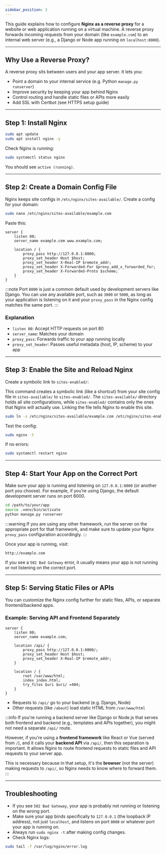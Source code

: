 ```yaml
---
sidebar_position: 3
---
```


This guide explains how to configure **Nginx as a reverse proxy** for a website or web application running on a virtual machine. A reverse proxy forwards incoming requests from your domain (like `example.com`) to an internal web server (e.g., a Django or Node app running on `localhost:8000`).

---

## Why Use a Reverse Proxy?

A reverse proxy sits between users and your app server. It lets you:

- Point a domain to your internal service (e.g. Python `manage.py runserver`)
- Improve security by keeping your app behind Nginx
- Control routing and handle static files or APIs more easily
- Add SSL with Certbot (see HTTPS setup guide)

---

## Step 1: Install Nginx

```bash
sudo apt update
sudo apt install nginx -y
```

Check Nginx is running:

```bash
sudo systemctl status nginx
```

You should see `active (running)`.

---

## Step 2: Create a Domain Config File

Nginx keeps site configs in `/etc/nginx/sites-available/`. Create a config for your domain:

```bash
sudo nano /etc/nginx/sites-available/example.com
```

Paste this:

```nginx
server {
    listen 80;
    server_name example.com www.example.com;

    location / {
        proxy_pass http://127.0.0.1:8000;
        proxy_set_header Host $host;
        proxy_set_header X-Real-IP $remote_addr;
        proxy_set_header X-Forwarded-For $proxy_add_x_forwarded_for;
        proxy_set_header X-Forwarded-Proto $scheme;
    }
}
```

:::note
Port `8000` is just a common default used by development servers like Django. You can use any available port, such as `3000` or `5000`, as long as your application is listening on it and your `proxy_pass` in the Nginx config matches the same port.
:::

### Explanation

- `listen 80`: Accept HTTP requests on port 80
- `server_name`: Matches your domain
- `proxy_pass`: Forwards traffic to your app running locally
- `proxy_set_header`: Passes useful metadata (host, IP, scheme) to your app

---

## Step 3: Enable the Site and Reload Nginx

Create a symbolic link to `sites-enabled/`:

This command creates a symbolic link (like a shortcut) from your site config file in `sites-available/` to `sites-enabled/`. The `sites-available/` directory holds all site configurations, while `sites-enabled/` contains only the ones that Nginx will actually use. Linking the file tells Nginx to enable this site.

```bash
sudo ln -s /etc/nginx/sites-available/example.com /etc/nginx/sites-enabled/
```

Test the config:

```bash
sudo nginx -t
```

If no errors:

```bash
sudo systemctl restart nginx
```

---

## Step 4: Start Your App on the Correct Port

Make sure your app is running and listening on `127.0.0.1:8000` (or another port you choose). For example, if you’re using Django, the default development server runs on port 8000.

```bash
cd /path/to/your/app
source .venv/bin/activate
python manage.py runserver
```

:::warning
If you are using any other framework, run the server on the appropriate port for that framework, and make sure to update your Nginx `proxy_pass` configuration accordingly.
:::

Once your app is running, visit:

```
http://example.com
```

If you see a `502 Bad Gateway` error, it usually means your app is not running or not listening on the correct port.

---

## Step 5: Serving Static Files or APIs

You can customize the Nginx config further for static files, APIs, or separate frontend/backend apps.

### Example: Serving API and Frontend Separately

```nginx
server {
    listen 80;
    server_name example.com;

    location /api/ {
        proxy_pass http://127.0.0.1:8000/;
        proxy_set_header Host $host;
        proxy_set_header X-Real-IP $remote_addr;
    }

    location / {
        root /var/www/html;
        index index.html;
        try_files $uri $uri/ =404;
    }
}
```

- Requests to `/api/` go to your backend (e.g. Django, Node)
- Other requests (like `/about`) load static HTML from `/var/www/html`

:::info
If you're running a backend server like Django or Node.js that serves both frontend and backend (e.g., templates and APIs together), you might not need a separate `/api/` route.

However, if you're using a **frontend framework** like React or Vue (served from `/`), and it calls your **backend API** via `/api/`, then this separation is important. It allows Nginx to route frontend requests to static files and API requests to your server app.

This is necessary because in that setup, it's the **browser** (not the server) making requests to `/api/`, so Nginx needs to know where to forward them.
:::

---

## Troubleshooting

- If you see `502 Bad Gateway`, your app is probably not running or listening on the wrong port.
- Make sure your app binds specifically to `127.0.0.1` (the loopback IP address), not just `localhost`, and listens on port `8000` or whatever port your app is running on.
- Always run `sudo nginx -t` after making config changes.
- Check Nginx logs:

```bash
sudo tail -f /var/log/nginx/error.log
```
